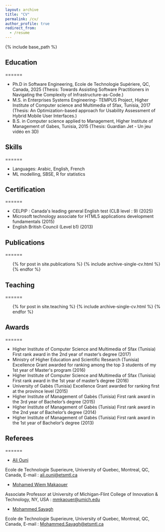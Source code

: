```yaml
---
layout: archive
title: "CV"
permalink: /cv/
author_profile: true
redirect_from:
  - /resume
---
```


{% include base_path %}

## Education
======
* Ph.D in Software Engineering, Ecole de Technologie Supériere, QC, Canada, 2025 (Thesis: Towards Assisting Software Practitioners in Navigating the Complexity of Infrastructure-as-Code.)
* M.S. in Enterprises Systems Engineering- TEMPUS Project, Higher Institute of Computer science and Multimedia of Sfax, Tunisia, 2017 (Thesis: An Optimization-based approach for Usability Assessment of Hybrid Mobile User Interfaces.)
* B.S. in Computer science applied to Management, Higher Institute of Management of Gabes, Tunisia, 2015 (Thesis: Guardian Jet - Un jeu vidéo en 3D)


## Skills
======
* Languages: Arabic, English, French
* ML modelling, SBSE, R for statistics
  

## Certification
======
* CELPIP : Canada's leading general English test (CLB level : 9) (2025)
* Microsoft technology associate for HTML5 applications development fundamentals (2015)
* English British Council (Level b1) (2013)


## Publications
======
  <ul>{% for post in site.publications %}
    {% include archive-single-cv.html %}
  {% endfor %}</ul>
  

## Teaching
======
  <ul>{% for post in site.teaching %}
    {% include archive-single-cv.html %}
  {% endfor %}</ul>
  
## Awards
======

* Higher Institute of Computer Science and Multimedia of Sfax (Tunisia) 
First rank award in the 2nd year of master’s degree (2017)
* Ministry of Higher Education and Scientific Research (Tunisia)
Excellence Grant awarded for ranking among the top 3 students of my 1st year of Master's program (2016)
* Higher Institute of Computer Science and Multimedia of Sfax (Tunisia) 
First rank award in the 1st year of master’s degree (2016)
* University of Gabès (Tunisia)
Excellence Grant awarded for ranking first at the province level (2015)
* Higher Institute of Management of Gabès (Tunisia)
First rank award in the 3rd year of Bachelor’s degree (2015)
* Higher Institute of Management of Gabès (Tunisia)
First rank award in the 2nd year of Bachelor’s degree (2014)
* Higher Institute of Management of Gabès (Tunisia)
First rank award in the 1st year of Bachelor’s degree (2013)

## Referees
======  

* [Ali Ouni](https://ouniali.github.io)
  
Ecole de Technologie Superieure, University of Quebec, Montreal, QC, Canada, E-mail : ali.ouni@etsmtl.ca

* [Mohamed Wiem Makaouer](https://directory.umflint.edu/computer-science-engineering-and-physics/mmkaouer)
  
Associate Professor at University of Michigan-Flint College of Innovation & Technology, NY, USA : mmkaouer@umich.edu

* [Mohammed Sayagh](https://msayagh.github.io)
  
Ecole de Technologie Superieure, University of Quebec, Montreal, QC, Canada, E-mail : Mohammed.Sayagh@etsmtl.ca



